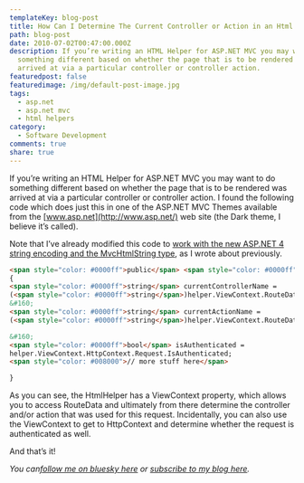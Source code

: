 ```yaml
---
templateKey: blog-post
title: How Can I Determine The Current Controller or Action in an Html Helper
path: blog-post
date: 2010-07-02T00:47:00.000Z
description: If you’re writing an HTML Helper for ASP.NET MVC you may want to do
  something different based on whether the page that is to be rendered was
  arrived at via a particular controller or controller action.
featuredpost: false
featuredimage: /img/default-post-image.jpg
tags:
  - asp.net
  - asp.net mvc
  - html helpers
category:
  - Software Development
comments: true
share: true
---
```

<!--StartFragment-->

If you’re writing an HTML Helper for ASP.NET MVC you may want to do something different based on whether the page that is to be rendered was arrived at via a particular controller or controller action. I found the following code which does just this in one of the ASP.NET MVC Themes available from the [www.asp.net](http://www.asp.net/) web site (the Dark theme, I believe it’s called).

Note that I’ve already modified this code to [work with the new ASP.NET 4 string encoding and the MvcHtmlString type](/default-encoding-of-strings-in-asp-net-mvc-2), as I wrote about previously.

<!--EndFragment-->

```html
<span style="color: #0000ff">public</span> <span style="color: #0000ff">static</span> MvcHtmlString LoginLink(<span style="color: #0000ff">this</span> HtmlHelper helper)
{
<span style="color: #0000ff">string</span> currentControllerName = 
(<span style="color: #0000ff">string</span>)helper.ViewContext.RouteData.Values[<span style="color: #006080">&quot;controller&quot;</span>];
&#160;
<span style="color: #0000ff">string</span> currentActionName = 
(<span style="color: #0000ff">string</span>)helper.ViewContext.RouteData.Values[<span style="color: #006080">&quot;action&quot;</span>];

&#160;
<span style="color: #0000ff">bool</span> isAuthenticated = 
helper.ViewContext.HttpContext.Request.IsAuthenticated;
<span style="color: #008000">// more stuff here</span>

}
```

<!--StartFragment-->

As you can see, the HtmlHelper has a ViewContext property, which allows you to access RouteData and ultimately from there determine the controller and/or action that was used for this request. Incidentally, you can also use the ViewContext to get to HttpContext and determine whether the request is authenticated as well.

And that’s it!

*You can[follow me on bluesky here](https://bsky.app/profile/ardalis.com) or [subscribe to my blog here](http://feeds.feedburner.com/StevenSmith).*

<!--EndFragment-->